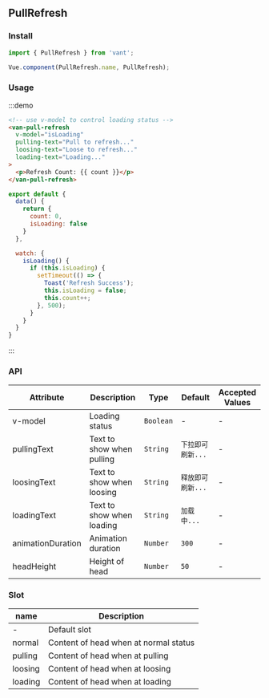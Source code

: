 <script>
import { Toast } from 'packages';

export default {
  data() {
    return {
      count: 0,
      isLoading: false
    }
  },

  watch: {
    isLoading() {
      if (this.isLoading) {
        setTimeout(() => {
          Toast('Refresh Success');
          this.isLoading = false;
          this.count++;
        }, 500);
      }
    }
  },

  mounted() {
    const head = document.querySelector('.van-pull-refresh__head');
    head.insertAdjacentHTML('afterend', '<h1 class="van-doc-demo-block__title">PullRefresh</h1>');
  }
}
</script>

## PullRefresh

### Install
``` javascript
import { PullRefresh } from 'vant';

Vue.component(PullRefresh.name, PullRefresh);
```

### Usage

:::demo  
```html
<!-- use v-model to control loading status -->
<van-pull-refresh
  v-model="isLoading"
  pulling-text="Pull to refresh..."
  loosing-text="Loose to refresh..."
  loading-text="Loading..."
>
  <p>Refresh Count: {{ count }}</p>
</van-pull-refresh>
```

```javascript
export default {
  data() {
    return {
      count: 0,
      isLoading: false
    }
  },

  watch: {
    isLoading() {
      if (this.isLoading) {
        setTimeout(() => {
          Toast('Refresh Success');
          this.isLoading = false;
          this.count++;
        }, 500);
      }
    }
  }
}
```
:::

### API

| Attribute | Description | Type | Default | Accepted Values |
|-----------|-----------|-----------|-------------|-------------|
| v-model | Loading status | `Boolean` | - | - |
| pullingText | Text to show when pulling | `String` | `下拉即可刷新...` | - |
| loosingText | Text to show when loosing | `String` | `释放即可刷新...` | - |
| loadingText | Text to show when loading | `String` | `加载中...` | - |
| animationDuration | Animation duration | `Number` | `300` | - |
| headHeight | Height of head | `Number` | `50` | - |

### Slot

| name | Description |
|-----------|-----------|
| - | Default slot |
| normal | Content of head when at normal status |
| pulling | Content of head when at pulling |
| loosing | Content of head when at loosing |
| loading | Content of head when at loading |
